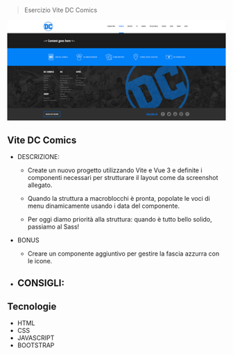 > Esercizio Vite DC Comics

![preview](./.github/preview.png)

## Vite DC Comics
- DESCRIZIONE:
    - Create un nuovo progetto utilizzando Vite e Vue 3 e definite i componenti necessari per strutturare il layout come da screenshot allegato.

    - Quando la struttura a macroblocchi è pronta, popolate le voci di menu dinamicamente usando i data del componente.

    - Per oggi diamo priorità alla struttura: quando è tutto bello solido, passiamo al Sass!

- BONUS
  - Creare un componente aggiuntivo per gestire la fascia azzurra con le icone.

- CONSIGLI:
  -
## Tecnologie

- HTML
- CSS
- JAVASCRIPT
- BOOTSTRAP